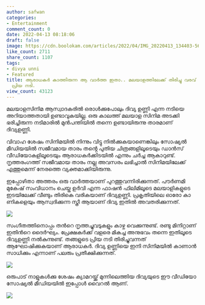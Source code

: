 ```yaml
---
author: safwan
categories:
- Entertainment
comment_count: 0
date: 2022-04-13 08:18:06
draft: false
image: https://cdn.boolokam.com/articles/2022/04/IMG_20220413_134403-561x1024.jpg
like_count: 2711
share_count: 1107
tags:
- divya unni
- Featured
title: ആരാധകർ കാത്തിരുന്ന ആ വാർത്ത ഇതാ.. മലയാളത്തിലേക്ക് തിരിച്ചു വരവ് അറിയിച്ചു മലയാളികളുടെ
  പ്രിയ നടി.
view_count: 43123
---
```


മലയാളസിനിമ ആസ്വാദകരിൽ ഒരാൾക്കുപോലും ദിവ്യ ഉണ്ണി എന്ന നടിയെ അറിയാത്തതായി ഉണ്ടാവുകയില്ല. ഒരു കാലത്ത് മലയാള സിനിമ അടക്കി ഭരിച്ചിരുന്ന നടിമാരിൽ മുൻപന്തിയിൽ തന്നെ ഉണ്ടായിരുന്നു താരമാണ് ദിവ്യഉണ്ണി.

വിവാഹ ശേഷം സിനിമയിൽ നിന്നും വിട്ടു നിൽക്കുകയാണെങ്കിലും സോഷ്യൽ മീഡിയയിൽ സജീവമായ താരം തൻ്റെ പുതിയ ചിത്രങ്ങളിലൂടെയും ഡാൻസ് വീഡിയോകളിലൂടെയും ആരാധകർക്കിടയിൽ എന്നും ചർച്ച ആകാറുണ്ട്. നൃത്തരംഗത്ത് സജീവമായ താരം നല്ല അവസരം ലഭിച്ചാൽ സിനിമയിലേക്ക് എത്തുമെന്ന് നേരത്തെ വ്യക്തമാക്കിയിരുന്നു.

ഇപ്പോഴിതാ അത്തരം ഒരു വാർത്തയാണ് പുറത്തുവന്നിരിക്കുന്നത്. പൗർണമി മുകേഷ് സംവിധാനം ചെയ്ത ഉർവി എന്ന ഫാഷൻ ഫിലിമിലൂടെ മലയാളികളുടെ ഇടയിലേക്ക് വീണ്ടും തിരികെ വരികയാണ് ദിവ്യഉണ്ണി. പ്രകൃതിയിലെ ഓരോ കാ  
ണികളെയും ആസ്വദിക്കുന്ന സ്ത്രീ ആയാണ് ദിവ്യ ഇതിൽ അവതരിക്കുന്നത്.

![](https://cdn.boolokam.com/articles/2022/04/IMG_20220413_134403-561x1024.jpg)

സംഗീതത്തിനൊപ്പം തൻറെ നൃത്തച്ചുവടുകളും കാഴ്ച വെക്കുന്നുണ്ട്. രണ്ടു മിനിറ്റാണ് ഇതിൻറെ ദൈർഘ്യം. പ്രേക്ഷകർക്ക് വളരെ മികച്ച അനുഭവം തന്നെ ഇതിലൂടെ ദിവ്യഉണ്ണി നൽകുന്നുണ്ട്. തങ്ങളുടെ പ്രിയ നടി തിരിച്ചുവന്നത് ആഘോഷിക്കുകയാണ് ആരാധകർ. ദിവ്യ ഉണ്ണിയെ ഇനി സിനിമയിൽ കാണാൻ സാധിക്കും എന്നാണ് പലരും പ്രതീക്ഷിക്കുന്നത്.

![](https://cdn.boolokam.com/articles/2022/04/IMG_20220413_134354-553x1024.jpg)

ഒരുപാട് നാളുകൾക്കു ശേഷം ക്യാമറയ്ക്ക് മുന്നിലെത്തിയ ദിവ്യയുടെ ഈ വീഡിയോ സോഷ്യൽ മീഡിയയിൽ ഇപ്പോൾ വൈറൽ ആണ്.

![](https://cdn.boolokam.com/articles/2022/04/IMG_20220413_134344-568x1024.jpg)